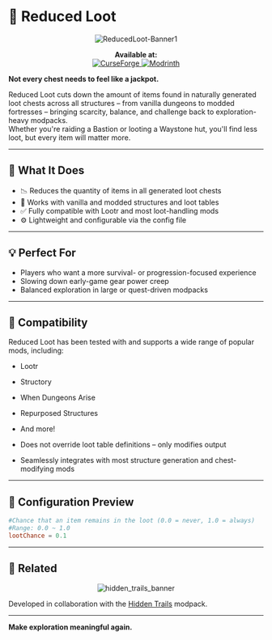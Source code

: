 # 🎁 Reduced Loot

<p align="center">
  <img src="https://media.forgecdn.net/attachments/description/1292918/description_7f328508-a820-432d-b4ff-a5bd7559e540.png" alt="ReducedLoot-Banner1">
</p>

<p align="center">
  <b>Available at:</b><br>
  <a href="https://www.curseforge.com/minecraft/mc-mods/reducedloot">
    <img src="https://img.shields.io/badge/CurseForge-Download-orange?logo=curseforge&style=for-the-badge" alt="CurseForge">
  </a>
  <a href="https://modrinth.com/mod/reducedloot">
    <img src="https://img.shields.io/badge/Modrinth-Download-brightgreen?logo=modrinth&style=for-the-badge" alt="Modrinth">
  </a>
</p>

**Not every chest needs to feel like a jackpot.**

Reduced Loot cuts down the amount of items found in naturally generated loot chests across all structures – from vanilla dungeons to modded fortresses – bringing scarcity, balance, and challenge back to exploration-heavy modpacks.  
Whether you're raiding a Bastion or looting a Waystone hut, you'll find less loot, but every item will matter more.

---

## 🔻 What It Does

- 📉 Reduces the quantity of items in all generated loot chests
- 🔄 Works with vanilla and modded structures and loot tables
- ✅ Fully compatible with Lootr and most loot-handling mods
- ⚙️ Lightweight and configurable via the config file

---

## 💡 Perfect For

- Players who want a more survival- or progression-focused experience
- Slowing down early-game gear power creep
- Balanced exploration in large or quest-driven modpacks

---

## 🧩 Compatibility

Reduced Loot has been tested with and supports a wide range of popular mods, including:

- Lootr
- Structory
- When Dungeons Arise
- Repurposed Structures
- And more!

- Does not override loot table definitions – only modifies output
- Seamlessly integrates with most structure generation and chest-modifying mods

---

## 🔧 Configuration Preview

```toml
#Chance that an item remains in the loot (0.0 = never, 1.0 = always)
#Range: 0.0 ~ 1.0
lootChance = 0.1
```

---

## 🔗 Related
<p align="center">
  <img src="https://github.com/user-attachments/assets/8afae9c7-4338-422b-830b-2616b6ef39be" alt="hidden_trails_banner">
</p>

Developed in collaboration with the [Hidden Trails](https://www.curseforge.com/minecraft/modpacks/hidden-trails) modpack.

---

**Make exploration meaningful again.**
